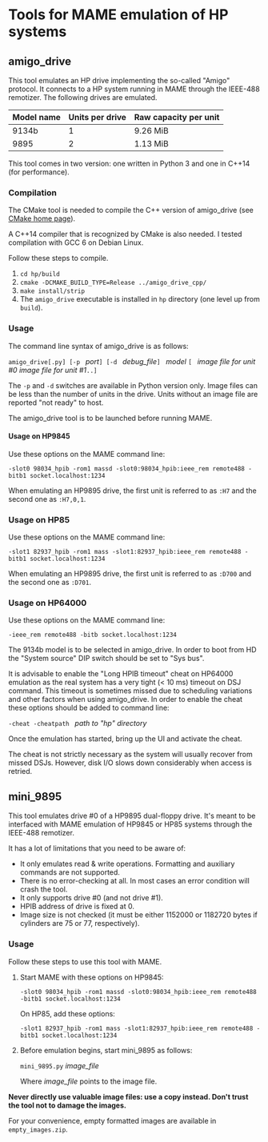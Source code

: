 Tools for MAME emulation of HP systems
======================================

## amigo_drive

This tool emulates an HP drive implementing the so-called "Amigo" protocol. It connects to a HP system running in MAME through the IEEE-488 remotizer. The following drives are emulated.

| Model name | Units per drive | Raw capacity per unit |
| -----------|-----------------|-------------------|
| 9134b      | 1               | 9.26 MiB |
| 9895       | 2               | 1.13 MiB |

This tool comes in two version: one written in Python 3 and one in C++14 (for performance).

### Compilation

The CMake tool is needed to compile the C++ version of amigo_drive (see [CMake home page](https://cmake.org/)).

A C++14 compiler that is recognized by CMake is also needed. I tested compilation with GCC 6 on Debian Linux.

Follow these steps to compile.

   1. `cd hp/build`
   2. `cmake -DCMAKE_BUILD_TYPE=Release ../amigo_drive_cpp/`
   3. `make install/strip`
   4. The `amigo_drive` executable is installed in `hp` directory (one level up from `build`).

### Usage

The command line syntax of amigo_drive is as follows:

`amigo_drive[.py] [-p ` _port_`] [-d ` _debug_file_`] ` _model_ `[ ` _image file for unit #0_  _image file for unit #1_`..]`

The `-p` and `-d` switches are available in Python version only. Image files can be less than the number of units in the drive. Units without an image file are reported "not ready" to host.

The amigo_drive tool is to be launched before running MAME.

#### Usage on HP9845

Use these options on the MAME command line:

`-slot0 98034_hpib -rom1 massd -slot0:98034_hpib:ieee_rem remote488 -bitb1 socket.localhost:1234`

When emulating an HP9895 drive, the first unit is referred to as `:H7` and the second one as `:H7,0,1`.

### Usage on HP85

Use these options on the MAME command line:

`-slot1 82937_hpib -rom1 mass -slot1:82937_hpib:ieee_rem remote488 -bitb1 socket.localhost:1234`

When emulating an HP9895 drive, the first unit is referred to as `:D700` and the second one as `:D701`.

### Usage on HP64000

Use these options on the MAME command line:

`-ieee_rem remote488 -bitb socket.localhost:1234`

The 9134b model is to be selected in amigo_drive. In order to boot from HD the "System source" DIP switch should be set to "Sys bus".

It is advisable to enable the "Long HPIB timeout" cheat on HP64000 emulation as the real system has a very tight (< 10 ms) timeout on DSJ command. This timeout is sometimes missed due to scheduling variations and other factors when using amigo_drive. In order to enable the cheat these options should be added to command line:

`-cheat -cheatpath ` _path to "hp" directory_

Once the emulation has started, bring up the UI and activate the cheat.

The cheat is not strictly necessary as the system will usually recover from missed DSJs. However, disk I/O slows down considerably when access is retried.

## mini_9895

This tool emulates drive #0 of a HP9895 dual-floppy drive. It's meant to be interfaced with MAME emulation of HP9845 or HP85 systems through the IEEE-488 remotizer.

It has a lot of limitations that you need to be aware of:

   - It only emulates read & write operations. Formatting and auxiliary commands are not supported.
   - There is no error-checking at all. In most cases an error condition will crash the tool.
   - It only supports drive #0 (and not drive #1).
   - HPIB address of drive is fixed at 0.
   - Image size is not checked (it must be either 1152000 or 1182720 bytes if cylinders are 75 or 77, respectively).

### Usage

Follow these steps to use this tool with MAME.

   1. Start MAME with these options on HP9845:

      `-slot0 98034_hpib -rom1 massd -slot0:98034_hpib:ieee_rem remote488 -bitb1 socket.localhost:1234`

      On HP85, add these options:

      `-slot1 82937_hpib -rom1 mass -slot1:82937_hpib:ieee_rem remote488 -bitb1 socket.localhost:1234`

   2. Before emulation begins, start mini_9895 as follows:

      `mini_9895.py` _image_file_

      Where _image_file_ points to the image file.

**Never directly use valuable image files: use a copy instead. Don't trust the tool not to damage the images.**

For your convenience, empty formatted images are available in `empty_images.zip`.

